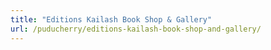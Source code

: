 ```yaml
---
title: "Editions Kailash Book Shop & Gallery"
url: /puducherry/editions-kailash-book-shop-and-gallery/
---
```

